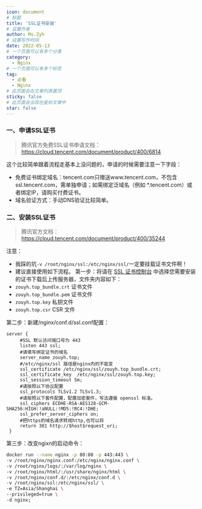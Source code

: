 ```yaml
---
icon: document
# 标题
title: 'SSL证书安装'
# 设置作者
author: Ms.Zyh
# 设置写作时间
date: 2022-05-13
# 一个页面可以有多个分类
category:
  - Nginx
# 一个页面可以有多个标签
tag:
  - 必看
  - Nginx
# 此页面会在文章列表置顶
sticky: false
# 此页面会出现在星标文章中
star: false
---
```


### 一、申请SSL证书
>腾讯官方免费SSL证书申请文档： https://cloud.tencent.com/document/product/400/6814

这个比较简单跟着流程走基本上没问题的，申请的时候需要注意一下字段：
- 免费证书绑定域名：tencent.com只赠送www.tencent.com，不包含ssl.tencent.com，需单独申请；如需绑定泛域名（例如 *.tencent.com）或者绑定IP，请购买付费证书。
- 域名验证方式：手动DNS验证比较简单。

### 二、安装SSL证书

> 腾讯官方文档： https://cloud.tencent.com/document/product/400/35244
 
注意：
- 我踩的坑`-v /root/nginx/ssl:/etc/nginx/ssl/`一定要挂载证书文件啊！
- 建议直接使用如下流程。
第一步：将请在 [SSL 证书控制台](https://console.cloud.tencent.com/ssl) 中选择您需要安装的证书下载后上传服务器，文件夹内容如下：
- `zouyh.top_bundle.crt` 证书文件
- `zouyh.top_bundle.pem` 证书文件
- `zouyh.top.key` 私钥文件
- `zouyh.top.csr` CSR 文件

第二步：新建/nginx/conf.d/ssl.conf配置：
```nginx
server {
     #SSL 默认访问端口号为 443
     listen 443 ssl; 
     #请填写绑定证书的域名
     server_name zouyh.top; 
     #/etc/nginx/ssl 路径是nginx内的不能变
     ssl_certificate /etc/nginx/ssl/zouyh.top_bundle.crt; 
     ssl_certificate_key  /etc/nginx/ssl/zouyh.top.key; 
     ssl_session_timeout 5m;
     #请按照以下协议配置
     ssl_protocols TLSv1.2 TLSv1.3; 
     #请按照以下套件配置，配置加密套件，写法遵循 openssl 标准。
     ssl_ciphers ECDHE-RSA-AES128-GCM-SHA256:HIGH:!aNULL:!MD5:!RC4:!DHE; 
     ssl_prefer_server_ciphers on;
	 #把https的域名请求转成http,也可以将
	 return 301 http://$host$request_uri;
 }

```
第三步：改变ngixn的启动命令：
```sh
docker run --name nginx -p 80:80 -p 443:443 \
-v /root/nginx/nginx.conf:/etc/nginx/nginx.conf \
-v /root/nginx/logs/:/var/log/nginx \
-v /root/nginx/html/:/usr/share/nginx/html \
-v /root/nginx/conf.d/:/etc/nginx/conf.d \
-v /root/nginx/ssl:/etc/nginx/ssl/ \
-e TZ=Asia/Shanghai \
--privileged=true \
-d nginx;
```


